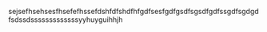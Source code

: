sejsefhsehsesfhsefefhssefdshfdfshdfhfgdfsesfgdfgsdfsgsdfgdfssgdfsgdgdfsdssdsssssssssssssyyhuyguihhjh

